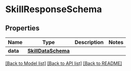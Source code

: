 # SkillResponseSchema

## Properties
Name | Type | Description | Notes
------------ | ------------- | ------------- | -------------
**data** | [**SkillDataSchema**](SkillDataSchema.md) |  | 

[[Back to Model list]](../README.md#documentation-for-models) [[Back to API list]](../README.md#documentation-for-api-endpoints) [[Back to README]](../README.md)

